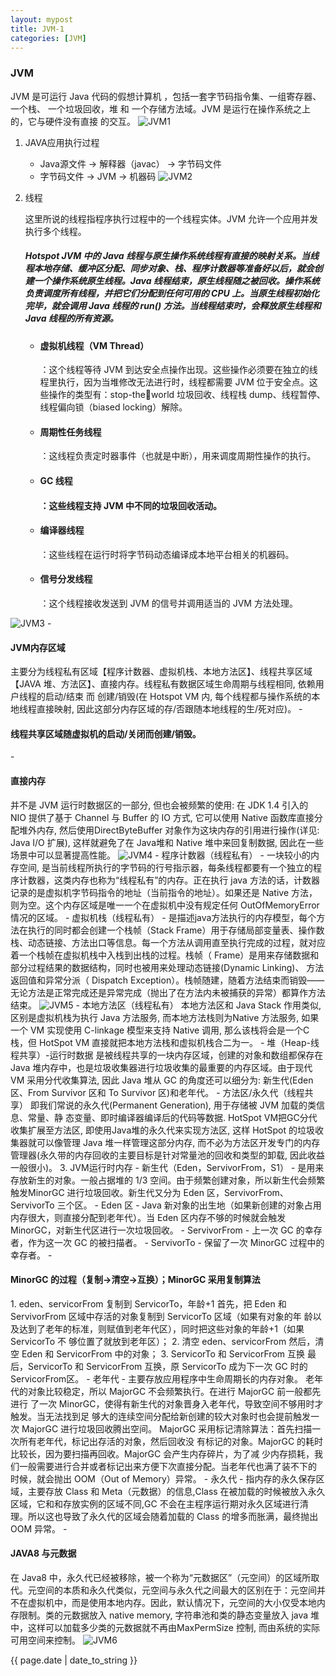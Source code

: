 ```yaml
---
layout: mypost
title: JVM-1
categories: [JVM]
---
```


### JVM
JVM 是可运行 Java 代码的假想计算机 ，包括一套字节码指令集、一组寄存器、一个栈、
一个垃圾回收，堆 和 一个存储方法域。JVM 是运行在操作系统之上的，它与硬件没有直接
的交互。
![JVM1]({{site.context}}/static/img/jvm/JVM1.png)

1. JAVA应用执行过程
    - Java源文件 -> 解释器（javac） -> 字节码文件
    - 字节码文件 -> JVM -> 机器码
![JVM2]({{site.context}}/static/img/jvm/JVM2.png)
2. 线程
    
    这里所说的线程指程序执行过程中的一个线程实体。JVM 允许一个应用并发执行多个线程。<h5>Hotspot JVM 中的 Java 线程与原生操作系统线程有直接的映射关系。当线程本地存储、缓冲区分配、同步对象、栈、程序计数器等准备好以后，就会创建一个操作系统原生线程。Java 线程结束，原生线程随之被回收。操作系统负责调度所有线程，并把它们分配到任何可用的 CPU 上。当原生线程初始化完毕，就会调用 Java 线程的 run() 方法。当线程结束时，会释放原生线程和 Java 线程的所有资源。</h5>
    
    - <h4>虚拟机线程（VM Thread）</h4>：这个线程等待 JVM 到达安全点操作出现。这些操作必须要在独立的线程里执行，因为当堆修改无法进行时，线程都需要 JVM 位于安全点。这些操作的类型有：stop-theworld 垃圾回收、线程栈 dump、线程暂停、线程偏向锁（biased locking）解除。 
    - <h4>周期性任务线程</h4>：这线程负责定时器事件（也就是中断），用来调度周期性操作的执行。
    - <h4>GC 线程<h4>：这些线程支持 JVM 中不同的垃圾回收活动。
    - <h4>编译器线程</h4>：这些线程在运行时将字节码动态编译成本地平台相关的机器码。
    - <h4>信号分发线程</h4>：这个线程接收发送到 JVM 的信号并调用适当的 JVM 方法处理。
![JVM3]({{site.context}}/static/img/jvm/JVM3.png)
    - <h4>JVM内存区域</h4>主要分为线程私有区域【程序计数器、虚拟机栈、本地方法区】、线程共享区域【JAVA 堆、方法区】、直接内存。线程私有数据区域生命周期与线程相同, 依赖用户线程的启动/结束 而 创建/销毁(在 Hotspot VM 内, 每个线程都与操作系统的本地线程直接映射, 因此这部分内存区域的存/否跟随本地线程的生/死对应)。
    - <h4>线程共享区域随虚拟机的启动/关闭而创建/销毁。</h4>
    - <h4>直接内存</h4>并不是 JVM 运行时数据区的一部分, 但也会被频繁的使用: 在 JDK 1.4 引入的 NIO 提供了基于 Channel 与 Buffer 的 IO 方式, 它可以使用 Native 函数库直接分配堆外内存, 然后使用DirectByteBuffer 对象作为这块内存的引用进行操作(详见: Java I/O 扩展), 这样就避免了在 Java堆和 Native 堆中来回复制数据, 因此在一些场景中可以显著提高性能。
![JVM4]({{site.context}}/static/img/jvm/JVM4.png)
        - 程序计数器（线程私有）
            - 一块较小的内存空间, 是当前线程所执行的字节码的行号指示器，每条线程都要有一个独立的程序计数器，这类内存也称为“线程私有”的内存。正在执行 java 方法的话，计数器记录的是虚拟机字节码指令的地址（当前指令的地址）。如果还是 Native 方法，则为空。这个内存区域是唯一一个在虚拟机中没有规定任何 OutOfMemoryError 情况的区域。
        - 虚拟机栈（线程私有）
            - 是描述java方法执行的内存模型，每个方法在执行的同时都会创建一个栈帧（Stack Frame）用于存储局部变量表、操作数栈、动态链接、方法出口等信息。每一个方法从调用直至执行完成的过程，就对应着一个栈帧在虚拟机栈中入栈到出栈的过程。栈帧（ Frame）是用来存储数据和部分过程结果的数据结构，同时也被用来处理动态链接(Dynamic Linking)、 方法返回值和异常分派（ Dispatch Exception）。栈帧随建，随着方法结束而销毁——无论方法是正常完成还是异常完成（抛出了在方法内未被捕获的异常）都算作方法结束。
![JVM5]({{site.context}}/static/img/jvm/JVM5.png)
        - 本地方法区（线程私有）
            本地方法区和 Java Stack 作用类似, 区别是虚拟机栈为执行 Java 方法服务, 而本地方法栈则为Native 方法服务, 如果一个 VM 实现使用 C-linkage 模型来支持 Native 调用, 那么该栈将会是一个C 栈，但 HotSpot VM 直接就把本地方法栈和虚拟机栈合二为一。
        - 堆（Heap-线程共享）-运行时数据
            是被线程共享的一块内存区域，创建的对象和数组都保存在 Java 堆内存中，也是垃圾收集器进行垃圾收集的最重要的内存区域。由于现代 VM 采用分代收集算法, 因此 Java 堆从 GC 的角度还可以细分为: 新生代(Eden 区、From Survivor 区和 To Survivor 区)和老年代。
        - 方法区/永久代（线程共享）
            即我们常说的永久代(Permanent Generation), 用于存储被 JVM 加载的类信息、常量、静
            态变量、即时编译器编译后的代码等数据. HotSpot VM把GC分代收集扩展至方法区, 即使用Java堆的永久代来实现方法区, 这样 HotSpot 的垃圾收集器就可以像管理 Java 堆一样管理这部分内存, 而不必为方法区开发专门的内存管理器(永久带的内存回收的主要目标是针对常量池的回收和类型的卸载, 因此收益一般很小)。
3. JVM运行时内存
    - 新生代（Eden，ServivorFrom，S1）
        - 是用来存放新生的对象。一般占据堆的 1/3 空间。由于频繁创建对象，所以新生代会频繁触发MinorGC 进行垃圾回收。新生代又分为 Eden 区，ServivorFrom、ServivorTo 三个区。
        - Eden 区
            - Java 新对象的出生地（如果新创建的对象占用内存很大，则直接分配到老年代）。当 Eden 区内存不够的时候就会触发 MinorGC，对新生代区进行一次垃圾回收。
        - ServivorFrom
            - 上一次 GC 的幸存者，作为这一次 GC 的被扫描者。
        - ServivorTo
            - 保留了一次 MinorGC 过程中的幸存者。
        - <h4>MinorGC 的过程（复制->清空->互换）；MinorGC 采用复制算法</h4>
            1. eden、servicorFrom 复制到 ServicorTo，年龄+1
                首先，把 Eden 和 ServivorFrom 区域中存活的对象复制到 ServicorTo 区域（如果有对象的年
                龄以及达到了老年的标准，则赋值到老年代区），同时把这些对象的年龄+1（如果 ServicorTo 不
                够位置了就放到老年区）；
            2. 清空 eden、servicorFrom
                然后，清空 Eden 和 ServicorFrom 中的对象；
            3. ServicorTo 和 ServicorFrom 互换
                最后，ServicorTo 和 ServicorFrom 互换，原 ServicorTo 成为下一次 GC 时的 ServicorFrom区。
    - 老年代
        - 主要存放应用程序中生命周期长的内存对象。
            老年代的对象比较稳定，所以 MajorGC 不会频繁执行。在进行 MajorGC 前一般都先进行
            了一次 MinorGC，使得有新生代的对象晋身入老年代，导致空间不够用时才触发。当无法找到足
            够大的连续空间分配给新创建的较大对象时也会提前触发一次 MajorGC 进行垃圾回收腾出空间。
            MajorGC 采用标记清除算法：首先扫描一次所有老年代，标记出存活的对象，然后回收没
            有标记的对象。MajorGC 的耗时比较长，因为要扫描再回收。MajorGC 会产生内存碎片，为了减
            少内存损耗，我们一般需要进行合并或者标记出来方便下次直接分配。当老年代也满了装不下的
            时候，就会抛出 OOM（Out of Memory）异常。
    - 永久代
        - 指内存的永久保存区域，主要存放 Class 和 Meta（元数据）的信息,Class 在被加载的时候被放入永久区域，它和和存放实例的区域不同,GC 不会在主程序运行期对永久区域进行清理。所以这也导致了永久代的区域会随着加载的 Class 的增多而胀满，最终抛出 OOM 异常。
        - <h4>JAVA8 与元数据</h4>
        在 Java8 中，永久代已经被移除，被一个称为“元数据区”（元空间）的区域所取代。元空间的本质和永久代类似，元空间与永久代之间最大的区别在于：元空间并不在虚拟机中，而是使用本地内存。因此，默认情况下，元空间的大小仅受本地内存限制。类的元数据放入 native memory, 字符串池和类的静态变量放入 java 堆中，这样可以加载多少类的元数据就不再由MaxPermSize 控制, 而由系统的实际可用空间来控制。
![JVM6]({{site.context}}/static/img/jvm/JVM6.png)




{{ page.date | date_to_string }}
